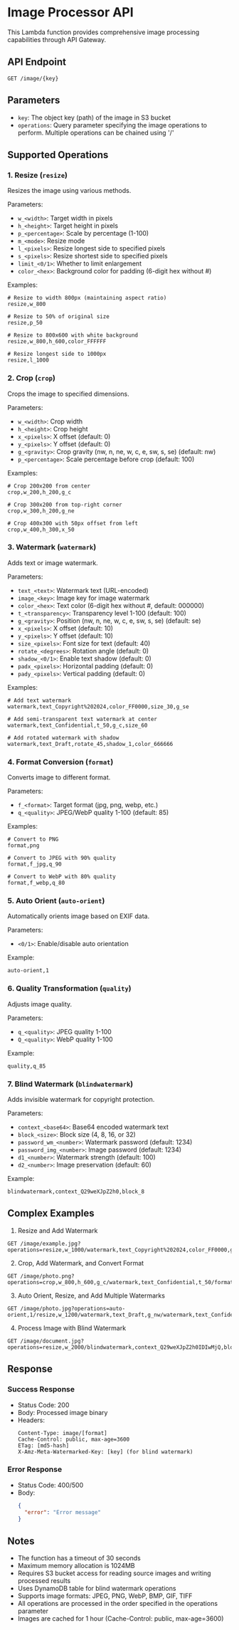 # Image Processor API

This Lambda function provides comprehensive image processing capabilities through API Gateway.

## API Endpoint

```
GET /image/{key}
```

## Parameters

- `key`: The object key (path) of the image in S3 bucket
- `operations`: Query parameter specifying the image operations to perform. Multiple operations can be chained using '/'

## Supported Operations

### 1. Resize (`resize`)
Resizes the image using various methods.

Parameters:
- `w_<width>`: Target width in pixels
- `h_<height>`: Target height in pixels
- `p_<percentage>`: Scale by percentage (1-100)
- `m_<mode>`: Resize mode
- `l_<pixels>`: Resize longest side to specified pixels
- `s_<pixels>`: Resize shortest side to specified pixels
- `limit_<0/1>`: Whether to limit enlargement
- `color_<hex>`: Background color for padding (6-digit hex without #)

Examples:
```
# Resize to width 800px (maintaining aspect ratio)
resize,w_800

# Resize to 50% of original size
resize,p_50

# Resize to 800x600 with white background
resize,w_800,h_600,color_FFFFFF

# Resize longest side to 1000px
resize,l_1000
```

### 2. Crop (`crop`)
Crops the image to specified dimensions.

Parameters:
- `w_<width>`: Crop width
- `h_<height>`: Crop height
- `x_<pixels>`: X offset (default: 0)
- `y_<pixels>`: Y offset (default: 0)
- `g_<gravity>`: Crop gravity (nw, n, ne, w, c, e, sw, s, se) (default: nw)
- `p_<percentage>`: Scale percentage before crop (default: 100)

Examples:
```
# Crop 200x200 from center
crop,w_200,h_200,g_c

# Crop 300x200 from top-right corner
crop,w_300,h_200,g_ne

# Crop 400x300 with 50px offset from left
crop,w_400,h_300,x_50
```

### 3. Watermark (`watermark`)
Adds text or image watermark.

Parameters:
- `text_<text>`: Watermark text (URL-encoded)
- `image_<key>`: Image key for image watermark
- `color_<hex>`: Text color (6-digit hex without #, default: 000000)
- `t_<transparency>`: Transparency level 1-100 (default: 100)
- `g_<gravity>`: Position (nw, n, ne, w, c, e, sw, s, se) (default: se)
- `x_<pixels>`: X offset (default: 10)
- `y_<pixels>`: Y offset (default: 10)
- `size_<pixels>`: Font size for text (default: 40)
- `rotate_<degrees>`: Rotation angle (default: 0)
- `shadow_<0/1>`: Enable text shadow (default: 0)
- `padx_<pixels>`: Horizontal padding (default: 0)
- `pady_<pixels>`: Vertical padding (default: 0)

Examples:
```
# Add text watermark
watermark,text_Copyright%202024,color_FF0000,size_30,g_se

# Add semi-transparent text watermark at center
watermark,text_Confidential,t_50,g_c,size_60

# Add rotated watermark with shadow
watermark,text_Draft,rotate_45,shadow_1,color_666666
```

### 4. Format Conversion (`format`)
Converts image to different format.

Parameters:
- `f_<format>`: Target format (jpg, png, webp, etc.)
- `q_<quality>`: JPEG/WebP quality 1-100 (default: 85)

Examples:
```
# Convert to PNG
format,png

# Convert to JPEG with 90% quality
format,f_jpg,q_90

# Convert to WebP with 80% quality
format,f_webp,q_80
```

### 5. Auto Orient (`auto-orient`)
Automatically orients image based on EXIF data.

Parameters:
- `<0/1>`: Enable/disable auto orientation

Example:
```
auto-orient,1
```

### 6. Quality Transformation (`quality`)
Adjusts image quality.

Parameters:
- `q_<quality>`: JPEG quality 1-100
- `Q_<quality>`: WebP quality 1-100

Example:
```
quality,q_85
```

### 7. Blind Watermark (`blindwatermark`)
Adds invisible watermark for copyright protection.

Parameters:
- `context_<base64>`: Base64 encoded watermark text
- `block_<size>`: Block size (4, 8, 16, or 32)
- `password_wm_<number>`: Watermark password (default: 1234)
- `password_img_<number>`: Image password (default: 1234)
- `d1_<number>`: Watermark strength (default: 100)
- `d2_<number>`: Image preservation (default: 60)

Example:
```
blindwatermark,context_Q29weXJpZ2h0,block_8
```

## Complex Examples

1. Resize and Add Watermark
```
GET /image/example.jpg?operations=resize,w_1000/watermark,text_Copyright%202024,color_FF0000,g_se
```

2. Crop, Add Watermark, and Convert Format
```
GET /image/photo.png?operations=crop,w_800,h_600,g_c/watermark,text_Confidential,t_50/format,f_jpg,q_90
```

3. Auto Orient, Resize, and Add Multiple Watermarks
```
GET /image/photo.jpg?operations=auto-orient,1/resize,w_1200/watermark,text_Draft,g_nw/watermark,text_Confidential,g_se
```

4. Process Image with Blind Watermark
```
GET /image/document.jpg?operations=resize,w_2000/blindwatermark,context_Q29weXJpZ2h0IDIwMjQ,block_8/format,f_jpg,q_95
```

## Response

### Success Response
- Status Code: 200
- Body: Processed image binary
- Headers:
  ```
  Content-Type: image/[format]
  Cache-Control: public, max-age=3600
  ETag: [md5-hash]
  X-Amz-Meta-Watermarked-Key: [key] (for blind watermark)
  ```

### Error Response
- Status Code: 400/500
- Body:
  ```json
  {
    "error": "Error message"
  }
  ```

## Notes

- The function has a timeout of 30 seconds
- Maximum memory allocation is 1024MB
- Requires S3 bucket access for reading source images and writing processed results
- Uses DynamoDB table for blind watermark operations
- Supports image formats: JPEG, PNG, WebP, BMP, GIF, TIFF
- All operations are processed in the order specified in the operations parameter
- Images are cached for 1 hour (Cache-Control: public, max-age=3600)
